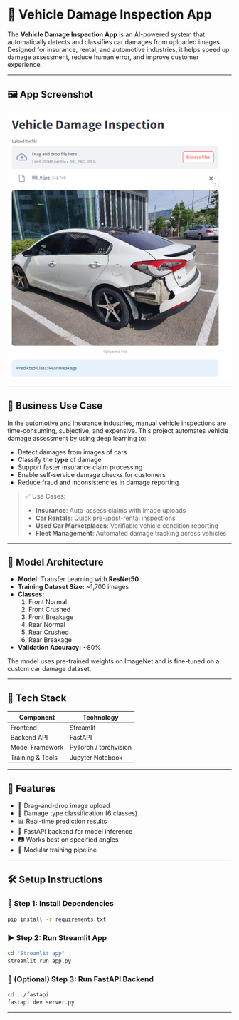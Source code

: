 # 🚗 Vehicle Damage Inspection App

The **Vehicle Damage Inspection App** is an AI-powered system that automatically detects and classifies car damages from uploaded images. Designed for insurance, rental, and automotive industries, it helps speed up damage assessment, reduce human error, and improve customer experience.

---

## 🖼️ App Screenshot

<p align="center">
  <img src="app_screenshot.png" alt="App Screenshot" width="600"/>
</p>

---

## 💼 Business Use Case

In the automotive and insurance industries, manual vehicle inspections are time-consuming, subjective, and expensive. This project automates vehicle damage assessment by using deep learning to:

- Detect damages from images of cars
- Classify the **type** of damage
- Support faster insurance claim processing
- Enable self-service damage checks for customers
- Reduce fraud and inconsistencies in damage reporting

> ✅ Use Cases:
> - **Insurance**: Auto-assess claims with image uploads  
> - **Car Rentals**: Quick pre-/post-rental inspections  
> - **Used Car Marketplaces**: Verifiable vehicle condition reporting  
> - **Fleet Management**: Automated damage tracking across vehicles

---

## 🧠 Model Architecture

- **Model:** Transfer Learning with **ResNet50**
- **Training Dataset Size:** ~1,700 images
- **Classes:**
  1. Front Normal  
  2. Front Crushed  
  3. Front Breakage  
  4. Rear Normal  
  5. Rear Crushed  
  6. Rear Breakage
- **Validation Accuracy:** ~80%

The model uses pre-trained weights on ImageNet and is fine-tuned on a custom car damage dataset.

---

## 🧰 Tech Stack

| Component         | Technology            |
|------------------|------------------------|
| Frontend         | Streamlit              |
| Backend API      | FastAPI                |
| Model Framework  | PyTorch / torchvision  |
| Training & Tools | Jupyter Notebook       |

---

## 🚀 Features

- 📂 Drag-and-drop image upload  
- 🧠 Damage type classification (6 classes)  
- 📊 Real-time prediction results  
- 🔌 FastAPI backend for model inference  
- 📷 Works best on specified angles  
- 🧪 Modular training pipeline

---

## 🛠 Setup Instructions

### 🔧 Step 1: Install Dependencies

```bash
pip install -r requirements.txt
```

### ▶️ Step 2: Run Streamlit App

```bash
cd "Streamlit app"
streamlit run app.py
```

### 🔁 (Optional) Step 3: Run FastAPI Backend

```bash
cd ../fastapi
fastapi dev server.py
```

---

